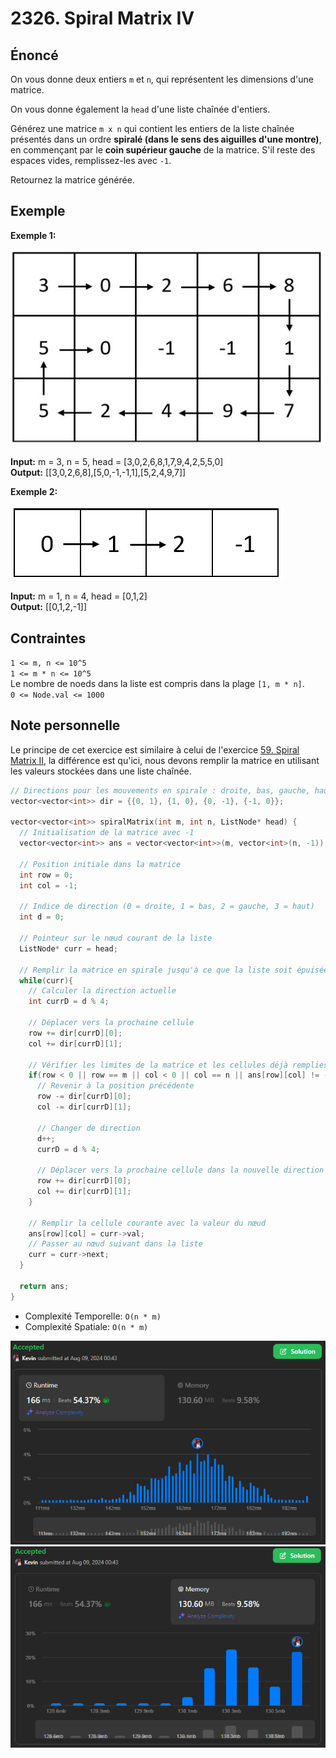 # 2326. Spiral Matrix IV

## Énoncé

On vous donne deux entiers `m` et `n`, qui représentent les dimensions d'une matrice.

On vous donne également la `head` d'une liste chaînée d'entiers.

Générez une matrice `m x n` qui contient les entiers de la liste chaînée présentés dans un ordre **spiralé (dans le sens des aiguilles d'une montre)**, en commençant par le **coin supérieur gauche** de la matrice. S'il reste des espaces vides, remplissez-les avec `-1`.

Retournez la matrice générée.

## Exemple

**Exemple 1:**

<img src="./imgs/img1.jpg"/>

**Input:** m = 3, n = 5, head = [3,0,2,6,8,1,7,9,4,2,5,5,0]  
**Output:** [[3,0,2,6,8],[5,0,-1,-1,1],[5,2,4,9,7]]

**Exemple 2:**

<img src="./imgs/img2.jpg"/>

**Input:** m = 1, n = 4, head = [0,1,2]  
**Output:** [[0,1,2,-1]]

## Contraintes

`1 <= m, n <= 10^5`  
`1 <= m * n <= 10^5`  
Le nombre de noeds dans la liste est compris dans la plage `[1, m * n]`.  
`0 <= Node.val <= 1000`

## Note personnelle

Le principe de cet exercice est similaire à celui de l'exercice [59. Spiral Matrix II](../0059.%20Spiral%20Matrix%20II/), la différence est qu'ici, nous devons remplir la matrice en utilisant les valeurs stockées dans une liste chaînée.

```cpp
// Directions pour les mouvements en spirale : droite, bas, gauche, haut
vector<vector<int>> dir = {{0, 1}, {1, 0}, {0, -1}, {-1, 0}};

vector<vector<int>> spiralMatrix(int m, int n, ListNode* head) {
  // Initialisation de la matrice avec -1
  vector<vector<int>> ans = vector<vector<int>>(m, vector<int>(n, -1));

  // Position initiale dans la matrice
  int row = 0;
  int col = -1;

  // Indice de direction (0 = droite, 1 = bas, 2 = gauche, 3 = haut)
  int d = 0;

  // Pointeur sur le nœud courant de la liste
  ListNode* curr = head;

  // Remplir la matrice en spirale jusqu'à ce que la liste soit épuisée
  while(curr){
    // Calculer la direction actuelle
    int currD = d % 4;

    // Déplacer vers la prochaine cellule
    row += dir[currD][0];
    col += dir[currD][1];

    // Vérifier les limites de la matrice et les cellules déjà remplies
    if(row < 0 || row == m || col < 0 || col == n || ans[row][col] != -1){
      // Revenir à la position précédente
      row -= dir[currD][0];
      col -= dir[currD][1];

      // Changer de direction
      d++;
      currD = d % 4;

      // Déplacer vers la prochaine cellule dans la nouvelle direction
      row += dir[currD][0];
      col += dir[currD][1];
    }

    // Remplir la cellule courante avec la valeur du nœud
    ans[row][col] = curr->val;
    // Passer au nœud suivant dans la liste
    curr = curr->next;
  }

  return ans;
}
```

- Complexité Temporelle: `O(n * m)`
- Complexité Spatiale: `O(n * m)`

<img src="./imgs/runtime.png"/>
<img src="./imgs/memory.png"/>
